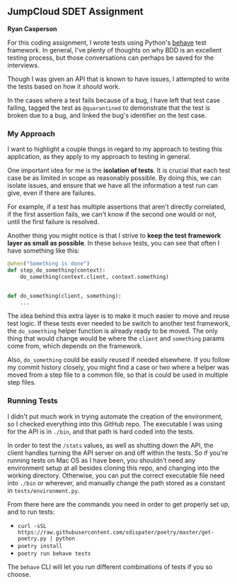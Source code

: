 ## JumpCloud SDET Assignment
**Ryan Casperson**

For this coding assignment, I wrote tests using Python's [behave](https://behave.readthedocs.io/en/latest/) test framework.
In general, I've plenty of thoughts on why BDD is an excellent testing process,
but those conversations can perhaps be saved for the interviews.

Though I was given an API that is known to have issues,
I attempted to write the tests based on how it _should_ work.

In the cases where a test fails because of a bug,
I have left that test case failing,
tagged the test as `@quarantined` to demonstrate that the test is broken due to a bug,
and linked the bug's identifier on the test case.

### My Approach

I want to highlight a couple things in regard to my approach to testing this application,
as they apply to my approach to testing in general.

One important idea for me is the **isolation of tests**.
It is crucial that each test case be as limited in scope as reasonably possible.
By doing this, we can isolate issues,
and ensure that we have all the information a test run can give,
even if there are failures.

For example, if a test has multiple assertions that aren't directly correlated,
if the first assertion fails, we can't know if the second one would or not,
until the first failure is resolved.

Another thing you might notice is that I strive to **keep the test framework layer as small as possible**.
In these `behave` tests, you can see that often I have something like this:

```py
@when("Something is done")
def step_do_something(context):
    do_something(context.client, context.something)


def do_something(client, something):
    ...
```

The idea behind this extra layer is to make it much easier to move and reuse test logic.
If these tests ever needed to be switch to another test framework,
the `do_something` helper function is already ready to be moved.
The only thing that would change would be where the `client` and `something` params come from,
which depends on the framework.

Also, `do_something` could be easily reused if needed elsewhere.
If you follow my commit history closely,
you might find a case or two where a helper was moved from a step file to a common file,
so that is could be used in multiple step files.


### Running Tests

I didn't put much work in trying automate the creation of the environment,
so I checked everything into this GitHub repo.
The executable I was using for the API is in `./bin`,
and that path is hard coded into the tests.

In order to test the `/stats` values, as well as shutting down the API,
the client handles turning the API server on and off within the tests.
So if you're running tests on Mac OS as I have been,
you shouldn't need any environment setup at all besides cloning this repo,
and changing into the working directory.
Otherwise, you can put the correct executable file need into `./bin` or wherever,
and manually change the path stored as a constant in `tests/environment.py`.

From there here are the commands you need in order to get properly set up, and to run tests:

- `curl -sSL https://raw.githubusercontent.com/sdispater/poetry/master/get-poetry.py | python`
- `poetry install`
- `poetry run behave tests`

The `behave` CLI will let you run different combinations of tests if you so choose.
